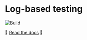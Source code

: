 # Log-based testing

[![Build](https://github.com/etianen/logtest/actions/workflows/build.yml/badge.svg)](https://github.com/etianen/logtest/actions/workflows/build.yml)

📖 [Read the docs](https://logtest.readthedocs.io) 📖
